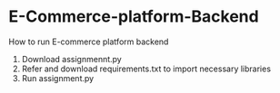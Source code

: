 # E-Commerce-platform-Backend

How to run E-commerce platform backend 

1) Download assignmennt.py
2) Refer and download requirements.txt to import necessary libraries 
3) Run assignment.py
